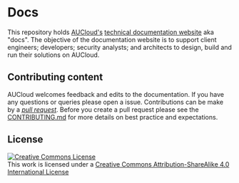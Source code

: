# Docs
This repository holds [AUCloud's](https://australiacloud.com.au) [technical documentation website](https://docs.australiacloud.com.au/) aka "docs". The objective of the documentation website is to support client engineers; developers; security analysts; and architects to design, build and run their solutions on AUCloud.

## Contributing content
AUCloud welcomes feedback and edits to the documentation. If you have any questions or queries please open a issue. Contributions can be make by a [*pull request*](https://github.com/aucloud/aucloud.github.io/compare). Before you create a pull request please see the [CONTRIBUTING.md](https://github.com/aucloud/aucloud.github.io//blob/main/CONTRIBUTING.md) for more details on best practice and expectations.

## License
<a rel="license" href="http://creativecommons.org/licenses/by-sa/4.0/"><img alt="Creative Commons License" style="border-width:0" src="https://i.creativecommons.org/l/by-sa/4.0/88x31.png" /></a><br />This work is licensed under a <a rel="license" href="http://creativecommons.org/licenses/by-sa/4.0/">Creative Commons Attribution-ShareAlike 4.0 International License</a>